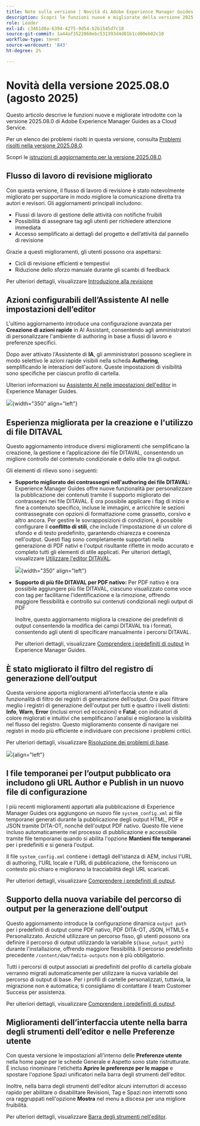 ```yaml
---
title: Note sulla versione | Novità di Adobe Experience Manager Guides versione 2025.08.0
description: Scopri le funzioni nuove e migliorate della versione 2025.08.0 di Adobe Experience Manager Guides
role: Leader
exl-id: c3461d0a-6394-4275-9d54-b2b1545d7c18
source-git-commit: 1a44af3522060ebc531393d4d01b1cd00eb02c10
workflow-type: tm+mt
source-wordcount: '843'
ht-degree: 2%

---
```


# Novità della versione 2025.08.0 (agosto 2025)

Questo articolo descrive le funzioni nuove e migliorate introdotte con la versione 2025.08.0 di Adobe Experience Manager Guides as a Cloud Service.

Per un elenco dei problemi risolti in questa versione, consulta [Problemi risolti nella versione 2025.08.0](fixed-issues-2025-08-0.md).

Scopri le [istruzioni di aggiornamento per la versione 2025.08.0](../release-info/upgrade-instructions-2025-08-0.md).


## Flusso di lavoro di revisione migliorato

Con questa versione, il flusso di lavoro di revisione è stato notevolmente migliorato per supportare in modo migliore la comunicazione diretta tra autori e revisori. Gli aggiornamenti principali includono:

- Flussi di lavoro di gestione delle attività con notifiche fruibili
- Possibilità di assegnare tag agli utenti per richiedere attenzione immediata
- Accesso semplificato ai dettagli del progetto e dell’attività dal pannello di revisione

Grazie a questi miglioramenti, gli utenti possono ora aspettarsi:

- Cicli di revisione efficienti e tempestivi
- Riduzione dello sforzo manuale durante gli scambi di feedback

Per ulteriori dettagli, visualizzare [Introduzione alla revisione](../user-guide/review.md)

## Azioni configurabili dell’Assistente AI nelle impostazioni dell’editor

L&#39;ultimo aggiornamento introduce una configurazione avanzata per **Creazione di azioni rapide** in AI Assistant, consentendo agli amministratori di personalizzare l&#39;ambiente di authoring in base a flussi di lavoro e preferenze specifici.

Dopo aver attivato l&#39;Assistente di **IA**, gli amministratori possono scegliere in modo selettivo le azioni rapide visibili nella scheda **Authoring**, semplificando le interazioni dell&#39;autore. Queste impostazioni di visibilità sono specifiche per ciascun profilo di cartella.

Ulteriori informazioni su [Assistente AI nelle impostazioni dell&#39;editor](../cs-install-guide/workspace-settings.md#general) in Experience Manager Guides.

![](assets/authoring-quick-actions.png){width="350" align="left"}


## Esperienza migliorata per la creazione e l&#39;utilizzo di file DITAVAL

Questo aggiornamento introduce diversi miglioramenti che semplificano la creazione, la gestione e l’applicazione dei file DITAVAL, consentendo un migliore controllo del contenuto condizionale e dello stile tra gli output.

Gli elementi di rilievo sono i seguenti:

- **Supporto migliorato dei contrassegni nell&#39;authoring dei file DITAVAL:** Experience Manager Guides offre nuove funzionalità per personalizzare la pubblicazione dei contenuti tramite il supporto migliorato dei contrassegni nei file DITAVAL. È ora possibile applicare i flag di inizio e fine a contenuto specifico, incluse le immagini, e arricchire le sezioni contrassegnate con opzioni di formattazione come grassetto, corsivo e altro ancora. Per gestire le sovrapposizioni di condizioni, è possibile configurare il **conflitto di stili**, che include l&#39;impostazione di un colore di sfondo e di testo predefinito, garantendo chiarezza e coerenza nell&#39;output. Questi flag sono completamente supportati nella generazione di PDF nativi e l&#39;output risultante riflette in modo accurato e completo tutti gli elementi di stile applicati.
Per ulteriori dettagli, visualizzare [Utilizzare l&#39;editor DITAVAL](../user-guide/ditaval-editor.md).

  ![](assets/ditaval-flag-style-new.png){width="350" align="left"}

- **Supporto di più file DITAVAL per PDF nativo:** Per PDF nativo è ora possibile aggiungere più file DITAVAL, ciascuno visualizzato come voce con tag per facilitarne l&#39;identificazione e la rimozione, offrendo maggiore flessibilità e controllo sui contenuti condizionali negli output di PDF

  Inoltre, questo aggiornamento migliora la creazione dei predefiniti di output consentendo la modifica dei campi DITAVAL tra i formati, consentendo agli utenti di specificare manualmente i percorsi DITAVAL.

  Per ulteriori dettagli, visualizzare [Comprendere i predefiniti di output](../user-guide/generate-output-understand-presets.md) in Experience Manager Guides.

## È stato migliorato il filtro del registro di generazione dell’output

Questa versione apporta miglioramenti all’interfaccia utente e alla funzionalità di filtro dei registri di generazione dell’output. Ora puoi filtrare meglio i registri di generazione dell&#39;output per tutti e quattro i livelli distinti: **Info**, **Warn**, **Error** (inclusi errori ed eccezioni) e **Fatal**; con indicatori di colore migliorati e intuitivi che semplificano l&#39;analisi e migliorano la visibilità nel flusso del registro. Questo miglioramento consente di navigare nei registri in modo più efficiente e individuare con precisione i problemi critici.

Per ulteriori dettagli, visualizzare [Risoluzione dei problemi di base](../user-guide/generate-output-basic-troubleshooting.md).

![](./assets/log-file-new.png){align="left"}


## I file temporanei per l’output pubblicato ora includono gli URL Author e Publish in un nuovo file di configurazione

I più recenti miglioramenti apportati alla pubblicazione di Experience Manager Guides ora aggiungono un nuovo file `system_config.xml` ai file temporanei generati durante la pubblicazione degli output HTML, PDF e JSON tramite DITA-OT, nonché dell&#39;output PDF nativo. Questo file viene incluso automaticamente nel processo di pubblicazione e accessibile tramite file temporanei quando si abilita l&#39;opzione **Mantieni file temporanei** per i predefiniti e si genera l&#39;output.

Il file `system_config.xml` contiene i dettagli dell&#39;istanza di AEM, inclusi l&#39;URL di authoring, l&#39;URL locale e l&#39;URL di pubblicazione, che forniscono un contesto più chiaro e migliorano la tracciabilità degli URL scaricati.

Per ulteriori dettagli, visualizzare [Comprendere i predefiniti di output](../user-guide/generate-output-understand-presets.md).

## Supporto della nuova variabile del percorso di output per la generazione dell&#39;output

Questo aggiornamento introduce la configurazione dinamica `output path` per i predefiniti di output come PDF nativo, PDF DITA-OT, JSON, HTML5 e Personalizzato. Anziché utilizzare un percorso fisso, gli utenti possono ora definire il percorso di output utilizzando la variabile `${base_output_path}` durante l&#39;installazione, offrendo maggiore flessibilità. Il percorso predefinito precedente `/content/dam/fmdita-outputs` non è più obbligatorio.

Tutti i percorsi di output associati ai predefiniti del profilo di cartella globale verranno migrati automaticamente per utilizzare la nuova variabile del percorso di output di base. Per i profili di cartelle personalizzati, tuttavia, la migrazione non è automatica; ti consigliamo di contattare il team Customer Success per assistenza.

Per ulteriori dettagli, visualizzare [Comprendere i predefiniti di output](../user-guide/generate-output-understand-presets.md).

## Miglioramenti dell’interfaccia utente nella barra degli strumenti dell’editor e nelle Preferenze utente

Con questa versione le impostazioni all&#39;interno delle **Preferenze utente** nella home page per le schede Generale e Aspetto sono state ristrutturate. È incluso rinominare l&#39;etichetta **Aprire le preferenze per le mappe** e spostare l&#39;opzione Spazi unificatori nella barra degli strumenti dell&#39;editor.

Inoltre, nella barra degli strumenti dell&#39;editor alcuni interruttori di accesso rapido per abilitare o disabilitare Revisioni, Tag e Spazi non interrotti sono ora raggruppati nell&#39;opzione **Mostra** nel menu a discesa per una migliore fruibilità.

Per ulteriori dettagli, visualizzare [Barra degli strumenti nell&#39;editor](../user-guide/web-editor-toolbar.md#menu-dropdown).
